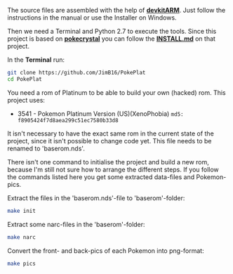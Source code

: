 The source files are assembled with the help of [**devkitARM**](http://devkitpro.org/wiki/Getting_Started/devkitARM).
Just follow the instructions in the manual or use the Installer on Windows.

Then we need a Terminal and Python 2.7 to execute the tools. Since this project is based on [**pokecrystal**](https://github.com/pret/pokecrystal) you can follow the
[**INSTALL.md**](https://github.com/pret/pokecrystal/blob/master/INSTALL.md) on that project.

In the **Terminal** run:

```bash
git clone https://github.com/JimB16/PokePlat
cd PokePlat
```

You need a rom of Platinum to be able to build your own (hacked) rom. This project uses:

* 3541 - Pokemon Platinum Version (US)(XenoPhobia) `md5: f8905424f7d8aea299c51ec7580b33d8`

It isn't necessary to have the exact same rom in the current state of the project, since it isn't possible to change code yet.
This file needs to be renamed to 'baserom.nds'.


There isn't one command to initialise the project and build a new rom, because I'm still not sure how to arrange the different steps. If you follow the commands listed here you get some extracted data-files and Pokemon-pics.

Extract the files in the 'baserom.nds'-file to 'baserom'-folder:

```bash
make init
```

Extract some narc-files in the 'baserom'-folder:

```bash
make narc
```

Convert the front- and back-pics of each Pokemon into png-format:

```bash
make pics
```
